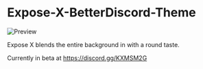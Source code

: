 # Expose-X-BetterDiscord-Theme

![Preview](https://cdn.discordapp.com/attachments/433250325407727616/434884030572527617/FULL.png)


Expose X blends the entire background in with a round taste.

Currently in beta at https://discord.gg/KXMSM2G


